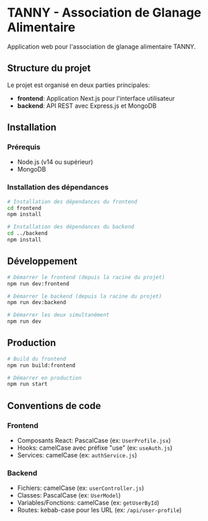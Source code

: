 # TANNY - Association de Glanage Alimentaire

Application web pour l'association de glanage alimentaire TANNY.

## Structure du projet

Le projet est organisé en deux parties principales:

- **frontend**: Application Next.js pour l'interface utilisateur
- **backend**: API REST avec Express.js et MongoDB

## Installation

### Prérequis
- Node.js (v14 ou supérieur)
- MongoDB

### Installation des dépendances

```bash
# Installation des dépendances du frontend
cd frontend
npm install

# Installation des dépendances du backend
cd ../backend
npm install
```

## Développement

```bash
# Démarrer le frontend (depuis la racine du projet)
npm run dev:frontend

# Démarrer le backend (depuis la racine du projet)
npm run dev:backend

# Démarrer les deux simultanément
npm run dev
```

## Production

```bash
# Build du frontend
npm run build:frontend

# Démarrer en production
npm run start
```

## Conventions de code

### Frontend
- Composants React: PascalCase (ex: `UserProfile.jsx`)
- Hooks: camelCase avec préfixe "use" (ex: `useAuth.js`)
- Services: camelCase (ex: `authService.js`)

### Backend
- Fichiers: camelCase (ex: `userController.js`)
- Classes: PascalCase (ex: `UserModel`)
- Variables/Fonctions: camelCase (ex: `getUserById`)
- Routes: kebab-case pour les URL (ex: `/api/user-profile`)
